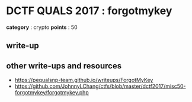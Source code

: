 # DCTF QUALS 2017 : forgotmykey

**category** : crypto
**points** : 50

## write-up

## other write-ups and resources

* https://pequalsnp-team.github.io/writeups/ForgotMyKey
* https://github.com/JohnnyLChang/ctfs/blob/master/dctf2017/misc50-forgotmykey/forgotmykey.php
